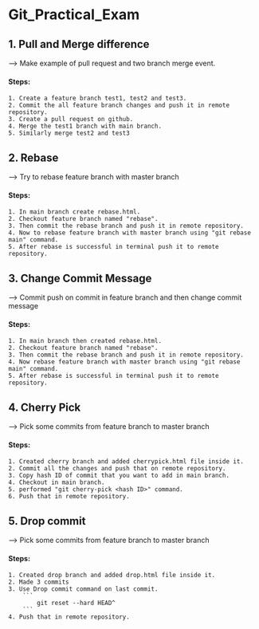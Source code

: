 # Git_Practical_Exam
## 1. Pull and Merge difference
--> Make example of pull request and two branch merge event.
#### Steps:
    1. Create a feature branch test1, test2 and test3.   
    2. Commit the all feature branch changes and push it in remote repository.   
    3. Create a pull request on github.    
    4. Merge the test1 branch with main branch.
    5. Similarly merge test2 and test3
## 2. Rebase
--> Try to rebase feature branch with master branch 
#### Steps:
    1. In main branch create rebase.html.
    2. Checkout feature branch named "rebase".  
    3. Then commit the rebase branch and push it in remote repository.    
    4. Now to rebase feature branch with master branch using "git rebase main" command.
    5. After rebase is successful in terminal push it to remote repository.
## 3. Change Commit Message 
--> Commit push on commit in feature branch and then change commit message
#### Steps:
    1. In main branch then created rebase.html.
    2. Checkout feature branch named "rebase".  
    3. Then commit the rebase branch and push it in remote repository.    
    4. Now rebase feature branch with master branch using "git rebase main" command.
    5. After rebase is successful in terminal push it to remote repository.
## 4. Cherry Pick
--> Pick some commits from feature branch to master branch
#### Steps:
    1. Created cherry branch and added cherrypick.html file inside it.
    2. Commit all the changes and push that on remote repository.
    3. Copy hash ID of commit that you want to add in main branch.
    4. Checkout in main branch.
    5. performed "git cherry-pick <hash ID>" command.
    6. Push that in remote repository.
## 5. Drop commit
--> Pick some commits from feature branch to master branch
#### Steps:
    1. Created drop branch and added drop.html file inside it.
    2. Made 3 commits
    3. Use Drop commit command on last commit.
        ```
            git reset --hard HEAD^
        ```
    4. Push that in remote repository.



